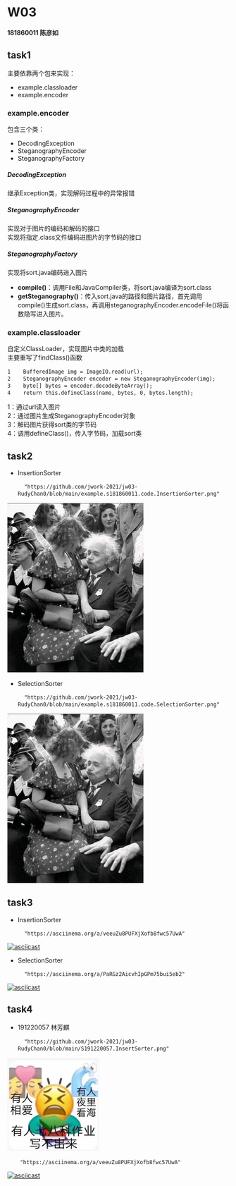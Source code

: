 # W03
**181860011 陈彦如**

## task1
主要依靠两个包来实现：
- example.classloader
- example.encoder

### example.encoder
包含三个类：
- DecodingException
- SteganographyEncoder
- SteganographyFactory

##### DecodingException
 继承Exception类，实现解码过程中的异常报错

##### SteganographyEncoder
 实现对于图片的编码和解码的接口  
 实现将指定.class文件编码进图片的字节码的接口

##### SteganographyFactory
 实现将sort.java编码进入图片  
 - **compile()**：调用File和JavaCompiler类，将sort.java编译为sort.class
 - **getSteganography()**：传入sort.java的路径和图片路径，首先调用compile()生成sort.class，再调用steganographyEncoder.encodeFile()将函数隐写进入图片。

### example.classloader
 自定义ClassLoader，实现图片中类的加载  
 主要重写了findClass()函数
```
1    BufferedImage img = ImageIO.read(url);
2    SteganographyEncoder encoder = new SteganographyEncoder(img);
3    byte[] bytes = encoder.decodeByteArray();
4    return this.defineClass(name, bytes, 0, bytes.length);  
```
1：通过url读入图片  
2：通过图片生成SteganographyEncoder对象  
3：解码图片获得sort类的字节码  
4：调用defineClass()，传入字节码，加载sort类

## task2
- InsertionSorter  

        "https://github.com/jwork-2021/jw03-RudyChan0/blob/main/example.s181860011.code.InsertionSorter.png"  

<img src="../../example.s181860011.code.InsertionSorter.png" alt="avatar" style="zoom: 50%;" />  

- SelectionSorter  

        "https://github.com/jwork-2021/jw03-RudyChan0/blob/main/example.s181860011.code.SelectionSorter.png"

<img src="../../example.s181860011.code.SelectionSorter.png" alt="avatar" style="zoom:50%;" />  

## task3
- InsertionSorter  

        "https://asciinema.org/a/veeuZu8PUFXjXofb8fwc57UwA"  

[![asciicast](https://asciinema.org/a/veeuZu8PUFXjXofb8fwc57UwA.svg)](https://asciinema.org/a/veeuZu8PUFXjXofb8fwc57UwA)

- SelectionSorter  

        "https://asciinema.org/a/PaRGz2AicvhIpGPm75bui5eb2"

[![asciicast](https://asciinema.org/a/PaRGz2AicvhIpGPm75bui5eb2.svg)](https://asciinema.org/a/PaRGz2AicvhIpGPm75bui5eb2)

## task4
- 191220057 林芳麒

        "https://github.com/jwork-2021/jw03-RudyChan0/blob/main/S191220057.InsertSorter.png"  

<img src="../../S191220057.InsertSorter.png" alt="avatar" style="zoom: 50%;" />  

        "https://asciinema.org/a/veeuZu8PUFXjXofb8fwc57UwA"  

[![asciicast](https://asciinema.org/a/veeuZu8PUFXjXofb8fwc57UwA.svg)](https://asciinema.org/a/veeuZu8PUFXjXofb8fwc57UwA)